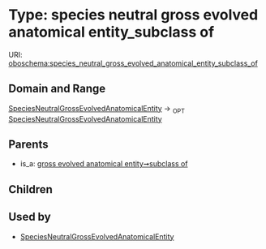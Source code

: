 
# Type: species neutral gross evolved anatomical entity_subclass of




URI: [oboschema:species_neutral_gross_evolved_anatomical_entity_subclass_of](http://purl.obolibrary.org/oboschema/species_neutral_gross_evolved_anatomical_entity_subclass_of)


## Domain and Range

[SpeciesNeutralGrossEvolvedAnatomicalEntity](SpeciesNeutralGrossEvolvedAnatomicalEntity.md) ->  <sub>OPT</sub> [SpeciesNeutralGrossEvolvedAnatomicalEntity](SpeciesNeutralGrossEvolvedAnatomicalEntity.md)

## Parents

 *  is_a: [gross evolved anatomical entity➞subclass of](gross_evolved_anatomical_entity_subclass_of.md)

## Children


## Used by

 * [SpeciesNeutralGrossEvolvedAnatomicalEntity](SpeciesNeutralGrossEvolvedAnatomicalEntity.md)

